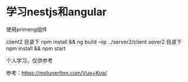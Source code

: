<!--
 * @Author: your name
 * @Date: 2019-10-31 09:08:05
 * @LastEditTime: 2019-11-23 16:00:27
 * @LastEditors: Please set LastEditors
 * @Description: In User Settings Edit
 * @FilePath: \koa2-todolist\README.md
 -->
# 学习nestjs和angular

使用primeng组件

client2 目录下 npm install && ng build -op ../server2/client
sever2 目录下 npm install && npm start

个人学习，仅供参考

参考：https://molunerfinn.com/Vue+Koa/
